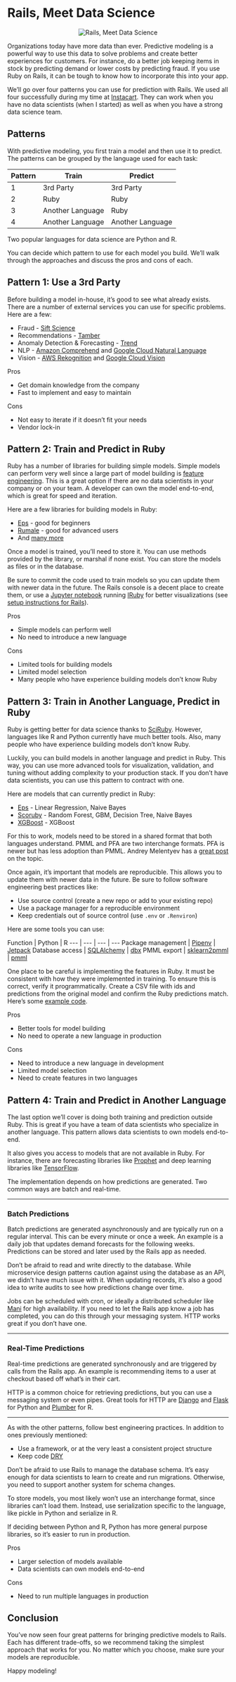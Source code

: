 # Rails, Meet Data Science

<p style="text-align: center;"><img src="/images/rails-meet-ds.png" alt="Rails, Meet Data Science" /></p>

Organizations today have more data than ever. Predictive modeling is a powerful way to use this data to solve problems and create better experiences for customers. For instance, do a better job keeping items in stock by predicting demand or lower costs by predicting fraud. If you use Ruby on Rails, it can be tough to know how to incorporate this into your app.

We’ll go over four patterns you can use for prediction with Rails. We used all four successfully during my time at [Instacart](https://www.instacart.com). They can work when you have no data scientists (when I started) as well as when you have a strong data science team.

## Patterns

With predictive modeling, you first train a model and then use it to predict. The patterns can be grouped by the language used for each task:

Pattern | Train | Predict
--- | --- | ---
1 | 3rd Party | 3rd Party
2 | Ruby | Ruby
3 | Another Language | Ruby
4 | Another Language | Another Language

Two popular languages for data science are Python and R.

You can decide which pattern to use for each model you build. We’ll walk through the approaches and discuss the pros and cons of each.

## Pattern 1: Use a 3rd Party

Before building a model in-house, it’s good to see what already exists. There are a number of external services you can use for specific problems. Here are a few:

- Fraud - [Sift Science](https://siftscience.com/)
- Recommendations - [Tamber](https://tamber.com/)
- Anomaly Detection & Forecasting - [Trend](https://trendapi.org/)
- NLP - [Amazon Comprehend](https://aws.amazon.com/comprehend/) and [Google Cloud Natural Language](https://cloud.google.com/natural-language/)
- Vision - [AWS Rekognition](https://aws.amazon.com/rekognition/) and [Google Cloud Vision](https://cloud.google.com/vision/)

Pros

- Get domain knowledge from the company
- Fast to implement and easy to maintain

Cons

- Not easy to iterate if it doesn’t fit your needs
- Vendor lock-in

## Pattern 2: Train and Predict in Ruby

Ruby has a number of libraries for building simple models. Simple models can perform very well since a large part of model building is [feature engineering](https://en.wikipedia.org/wiki/Feature_engineering). This is a great option if there are no data scientists in your company or on your team. A developer can own the model end-to-end, which is great for speed and iteration.

Here are a few libraries for building models in Ruby:

- [Eps](https://github.com/ankane/eps) - good for beginners
- [Rumale](https://github.com/yoshoku/rumale) - good for advanced users
- And [many more](https://github.com/arbox/machine-learning-with-ruby)

Once a model is trained, you’ll need to store it. You can use methods provided by the library, or marshal if none exist. You can store the models as files or in the database.

Be sure to commit the code used to train models so you can update them with newer data in the future. The Rails console is a decent place to create them, or use a [Jupyter notebook](https://jupyter.org/) running [IRuby](https://github.com/SciRuby/iruby) for better visualizations (see [setup instructions for Rails](https://ankane.org/jupyter-rails)).

Pros

- Simple models can perform well
- No need to introduce a new language

Cons

- Limited tools for building models
- Limited model selection
- Many people who have experience building models don’t know Ruby

## Pattern 3: Train in Another Language, Predict in Ruby

Ruby is getting better for data science thanks to [SciRuby](https://github.com/SciRuby/sciruby). However, languages like R and Python currently have much better tools. Also, many people who have experience building models don’t know Ruby.

Luckily, you can build models in another language and predict in Ruby. This way, you can use more advanced tools for visualization, validation, and tuning without adding complexity to your production stack. If you don’t have data scientists, you can use this pattern to contract with one.

Here are models that can currently predict in Ruby:

- [Eps](https://github.com/ankane/eps) - Linear Regression, Naive Bayes
- [Scoruby](https://github.com/asafschers/scoruby) - Random Forest, GBM, Decision Tree, Naive Bayes
- [XGBoost](https://github.com/PairOnAir/xgboost-ruby) - XGBoost

For this to work, models need to be stored in a shared format that both languages understand. PMML and PFA are two interchange formats. PFA is newer but has less adoption than PMML. Andrey Melentyev has a [great post](https://www.andrey-melentyev.com/model-interoperability.html) on the topic.

Once again, it’s important that models are reproducible. This allows you to update them with newer data in the future. Be sure to follow software engineering best practices like:

- Use source control (create a new repo or add to your existing repo)
- Use a package manager for a reproducible environment
- Keep credentials out of source control (use `.env` or `.Renviron`)

Here are some tools you can use:

Function | Python | R
--- | --- | --- | ---
Package management | [Pipenv](https://pipenv.readthedocs.io/en/latest/) | [Jetpack](https://github.com/ankane/jetpack)
Database access | [SQLAlchemy](https://www.sqlalchemy.org/) | [dbx](https://github.com/ankane/dbx)
PMML export | [sklearn2pmml](https://github.com/jpmml/sklearn2pmml) | [pmml](https://cran.r-project.org/package=pmml)

One place to be careful is implementing the features in Ruby. It must be consistent with how they were implemented in training. To ensure this is correct, verify it programmatically. Create a CSV file with ids and predictions from the original model and confirm the Ruby predictions match. Here’s some [example code](https://github.com/ankane/eps#verifying).

Pros

- Better tools for model building
- No need to operate a new language in production

Cons

- Need to introduce a new language in development
- Limited model selection
- Need to create features in two languages

## Pattern 4: Train and Predict in Another Language

The last option we’ll cover is doing both training and prediction outside Ruby. This is great if you have a team of data scientists who specialize in another language. This pattern allows data scientists to own models end-to-end.

It also gives you access to models that are not available in Ruby. For instance, there are forecasting libraries like [Prophet](https://facebook.github.io/prophet/) and deep learning libraries like [TensorFlow](https://www.tensorflow.org/).

The implementation depends on how predictions are generated. Two common ways are batch and real-time.

---

### Batch Predictions

Batch predictions are generated asynchronously and are typically run on a regular interval. This can be every minute or once a week. An example is a daily job that updates demand forecasts for the following weeks. Predictions can be stored and later used by the Rails app as needed.

Don’t be afraid to read and write directly to the database. While microservice design patterns caution against using the database as an API, we didn’t have much issue with it. When updating records, it’s also a good idea to write audits to see how predictions change over time.

Jobs can be scheduled with cron, or ideally a distributed scheduler like [Mani](https://github.com/sherinkurian/mani) for high availability. If you need to let the Rails app know a job has completed, you can do this through your messaging system. HTTP works great if you don’t have one.

---

### Real-Time Predictions

Real-time predictions are generated synchronously and are triggered by calls from the Rails app. An example is recommending items to a user at checkout based off what’s in their cart.

HTTP is a common choice for retrieving predictions, but you can use a messaging system or even pipes. Great tools for HTTP are [Django](https://www.djangoproject.com/) and [Flask](http://flask.pocoo.org/) for Python and [Plumber](https://www.rplumber.io/) for R.

---

As with the other patterns, follow best engineering practices. In addition to ones previously mentioned:

- Use a framework, or at the very least a consistent project structure
- Keep code [DRY](https://en.wikipedia.org/wiki/Don%27t_repeat_yourself)

Don’t be afraid to use Rails to manage the database schema. It’s easy enough for data scientists to learn to create and run migrations. Otherwise, you need to support another system for schema changes.

To store models, you most likely won’t use an interchange format, since libraries can’t load them. Instead, use serialization specific to the language, like pickle in Python and serialize in R.

If deciding between Python and R, Python has more general purpose libraries, so it’s easier to run in production.

Pros

- Larger selection of models available
- Data scientists can own models end-to-end

Cons

- Need to run multiple languages in production

## Conclusion

You’ve now seen four great patterns for bringing predictive models to Rails. Each has different trade-offs, so we recommend taking the simplest approach that works for you. No matter which you choose, make sure your models are reproducible.

Happy modeling!
